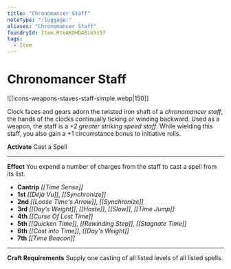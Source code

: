 ```yaml
---
title: "Chronomancer Staff"
noteType: ":luggage:"
aliases: "Chronomancer Staff"
foundryId: Item.RteAKOHDABik5z57
tags:
  - Item
---
```


# Chronomancer Staff
![[icons-weapons-staves-staff-simple.webp|150]]

Clock faces and gears adorn the twisted iron shaft of a _chronomancer staff_, the hands of the clocks continually ticking or winding backward. Used as a weapon, the staff is a _+2 greater striking speed staff_. While wielding this staff, you also gain a +1 circumstance bonus to initiative rolls.

**Activate** Cast a Spell

* * *

**Effect** You expend a number of charges from the staff to cast a spell from its list.

*   **Cantrip** _[[Time Sense]]_
*   **1st** _[[Déjà Vu]]_, _[[Synchronize]]_
*   **2nd** _[[Loose Time's Arrow]]_, _[[Synchronize]]_
*   **3rd** _[[Day's Weight]]_, _[[Haste]]_, _[[Slow]]_, _[[Time Jump]]_
*   **4th** _[[Curse Of Lost Time]]_
*   **5th** _[[Quicken Time]]_, _[[Rewinding Step]]_, _[[Stagnate Time]]_
*   **6th** _[[Cast into Time]]_, _[[Day's Weight]]_
*   **7th** _[[Time Beacon]]_

* * *

**Craft Requirements** Supply one casting of all listed levels of all listed spells.
